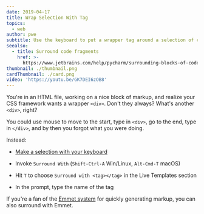 ```yaml
---
date: 2019-04-17
title: Wrap Selection With Tag
topics:
  - web
author: pwe
subtitle: Use the keyboard to put a wrapper tag around a selection of code.
seealso:
  - title: Surround code fragments
    href: >-
      https://www.jetbrains.com/help/pycharm/surrounding-blocks-of-code-with-language-constructs.html#Surrounding_Blocks_of_Code_with_Language_Constructs.xml
thumbnail: ./thumbnail.png
cardThumbnail: ./card.png
video: 'https://youtu.be/GK7DEI6zOB8'
---
```


You're in an HTML file, working on a nice block of markup, and realize your
CSS framework wants a wrapper `<div>`. Don't they always? What's another
`<div>`, right?

You could use mouse to move to the start, type in `<div>`, go to the end,
type in `</div>`, and by then you forgot what you were doing.

Instead:

- [Make a selection with your keyboard](../make-extend-selection/)

- Invoke `Surround With` (`Shift-Ctrl-A` Win/Linux, `Alt-Cmd-T` macOS)

- Hit `T` to choose `Surround with <tag></tag>` in the Live Templates section

- In the prompt, type the name of the tag

If you're a fan of the [Emmet system](../../technologies/emmet) for quickly
generating markup, you can also surround with Emmet.
